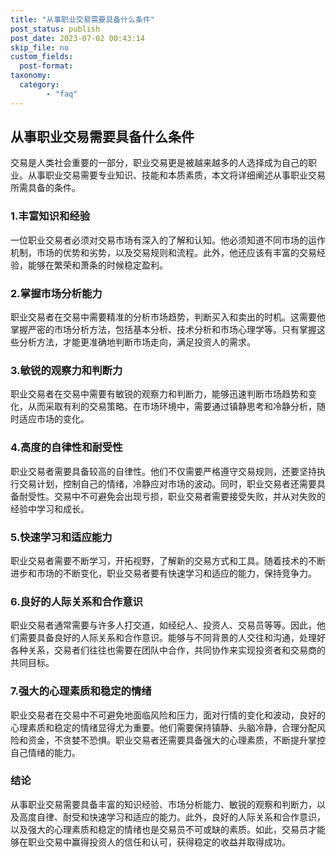 ```yaml
---
title: "从事职业交易需要具备什么条件"
post_status: publish
post_date: 2023-07-02 00:43:14
skip_file: no
custom_fields: 
  post-format: 
taxonomy:
  category:
        - "faq"
---
```


## 从事职业交易需要具备什么条件

交易是人类社会重要的一部分，职业交易更是被越来越多的人选择成为自己的职业。从事职业交易需要专业知识、技能和本质素质，本文将详细阐述从事职业交易所需具备的条件。

### 1.丰富知识和经验

一位职业交易者必须对交易市场有深入的了解和认知。他必须知道不同市场的运作机制，市场的优势和劣势，以及交易规则和流程。此外，他还应该有丰富的交易经验，能够在繁荣和萧条的时候稳定盈利。

### 2.掌握市场分析能力

职业交易者在交易中需要精准的分析市场趋势，判断买入和卖出的时机。这需要他掌握严密的市场分析方法，包括基本分析、技术分析和市场心理学等。只有掌握这些分析方法，才能更准确地判断市场走向，满足投资人的需求。

### 3.敏锐的观察力和判断力

职业交易者在交易中需要有敏锐的观察力和判断力，能够迅速判断市场趋势和变化，从而采取有利的交易策略。在市场环境中，需要通过镇静思考和冷静分析，随时适应市场的变化。

### 4.高度的自律性和耐受性

职业交易者需要具备较高的自律性。他们不仅需要严格遵守交易规则，还要坚持执行交易计划，控制自己的情绪，冷静应对市场的波动。同时，职业交易者还需要具备耐受性。交易中不可避免会出现亏损，职业交易者需要接受失败，并从对失败的经验中学习和成长。

### 5.快速学习和适应能力

职业交易者需要不断学习，开拓视野，了解新的交易方式和工具。随着技术的不断进步和市场的不断变化，职业交易者要有快速学习和适应的能力，保持竞争力。

### 6.良好的人际关系和合作意识

职业交易者通常需要与许多人打交道，如经纪人、投资人、交易员等等。因此，他们需要具备良好的人际关系和合作意识。能够与不同背景的人交往和沟通，处理好各种关系，交易者们往往也需要在团队中合作，共同协作来实现投资者和交易商的共同目标。

### 7.强大的心理素质和稳定的情绪

职业交易者在交易中不可避免地面临风险和压力，面对行情的变化和波动，良好的心理素质和稳定的情绪显得尤为重要。他们需要保持镇静、头脑冷静，合理分配风险和资金，不贪婪不恐惧。职业交易者还需要具备强大的心理素质，不断提升掌控自己情绪的能力。

### 结论

从事职业交易需要具备丰富的知识经验、市场分析能力、敏锐的观察和判断力，以及高度自律、耐受和快速学习和适应的能力。此外，良好的人际关系和合作意识，以及强大的心理素质和稳定的情绪也是交易员不可或缺的素质。如此，交易员才能够在职业交易中赢得投资人的信任和认可，获得稳定的收益并取得成功。
